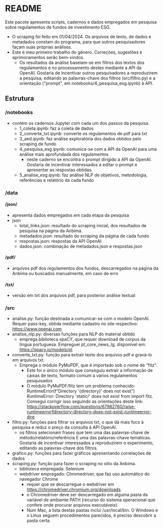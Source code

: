 # README
Este pacote apresenta scripts, cadernos e dados empregados em pesquisa sobre regulamentos de fundos de investimento ESG.
- O scraping foi feito em 01/04/2024. Os arquivos de texto, de dados e metadados constam do programa, para que outros pesquisadores façam suas próprias análises.
- Este é meu primeiro trabalho do gênero. Correções, sugestões e aprimoramentos serão bem-vindos.
  - Os resultados da análise baseiam-se em filtros dos textos dos regulamentos e no processamento destes mediante a API da OpenAI. Gostaria de incentivar outros pesquisadores a reproduzirem  a pesquisa, editando as palavras-chave dos filtros (src/filtro.py) e a orientação ("prompt", em notebooks/4_pesquisa_esg.ipynb) à API.
## Estrutura
### /notebooks
- contém os cadernos Jupyter com cada um dos passos da pesquisa.
  - 1_coleta.ipynb: faz a coleta de dados
  - 2_converte_txt.ipynb: converte os regulamentos de pdf para txt
  - 3_aed.ipynb: faz análise exploratória dos dados obtidos pelo scraping de fundo
  - 4_pesquisa_esg.ipynb: comunica-se com a API da OpenAI para uma análise mais aprofundada dos regulamentos
    - neste caderno se encontra o prompt dirigido à API da OpenAI. Gostaria de incentivar interessados a editar o prompt e apresentar as respostas obtidas.
  - 5_analise_esg.ipynb: faz análise NLP de objetivos, metodologia, referências e relatório da cada fundo
  
### /data
#### /json/
- apresenta dados empregados em cada etapa da pesquisa
- json
  - total_links.json: resultado do scraping inicial, dos resultados de pesquisa na página da Anbima. 
  - metadados.json: resultado do scraping da página de cada fundo
  - respostas.json: respostas da API OpenAI
  - dados.json: combinação de metadados.json e respostas.json
#### /pdf/
- arquivos pdf dos regulamentos dos fundos, descarregados na página da Anbima ou buscados manualmente, em caso de erro 
#### /txt/
- versão em txt dos arquivos pdf, para posterior análise textual
### /src
- analise.py: função destinada a comunicar-se com o modelo OpenAI. Requer pass-key, obtida mediante cadastro no site respectivo: https://www.openai.com
- analise_nlp.py: diversas funções para NLP do material obtido
  - emprega biblioteca spaCY, que requer download de corpus da língua portuguesa. Empreguei pt_core_news_lg, disponível em: https://spacy.io/models/pt 
- converte_txt.py: função para extrair texto dos arquivos pdf e gravá-lo em arquivos txt.
  - Emprega o módulo PyMuPDF, que é importado sob o nome de "fitz".
    - Este foi o único módulo que conseguiu extrair a informação de caixas de texto, formato comum a vários regulamentos pesquisados
    - O módulo PyMuPDF/fitz tem um problema conhecido: RuntimeError(f“Directory '{directory}' does not exist”)
RuntimeError: Directory 'static/' does not exist from import fitz. Consegui corrigir isso seguindo as orientações deste link: https://stackoverflow.com/questions/67982760/raise-runtimeerrorfdirectory-directory-does-not-exist-runtimeerror-dire
- filtro.py: funções para filtrar os arquivos txt, o que dá mais foco à pesquisa e reduz o preço da consulta à API OpenAI.
  - os filtros selecionam frases que tem uma das palavras-chave de método/relatório/referência E uma das palavras-chave temáticas. Gostaria de incentivar interessados a reproduzirem o experimento, editando as palavras-chave dos filtros.
- grafico.py: funções para fazer gráficos apresentando correlações de dados
- scraping.py: função para fazer o scraping no sítio da Anbima.
  - biblioteca empregada: Selenium
  - webdriver empregado: Chromedriver, que faz uso automático do navegador Chrome
    - requer que se descarregue o webdriver em https://chromedriver.chromium.org/downloads
    - o Chromedriver deve ser descarregado em alguma pasta da variável de ambiente PATH (recurso do sistema operacional que confere onde procurar arquivos executáveis).
    - Num Mac, a lista destas pastas inclui /usr/local/bin. O Windows e o Linux seguem procedimentos parecidos, é preciso descobrir a pasta certa.
